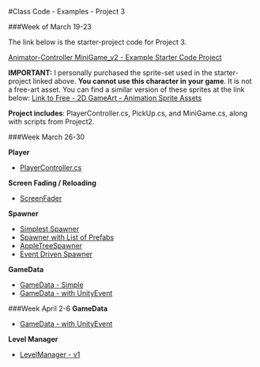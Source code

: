 #Class Code - Examples - Project 3

###Week of March 19-23

The link below is the starter-project code for Project 3.  

[Animator-Controller MiniGame_v2 - Example Starter Code Project](https://utdallas.box.com/v/MiniGameVersion1)

**IMPORTANT:** I personally purchased the sprite-set used in the starter-project linked above. **You cannot use this character in your game**. It is not a free-art asset. 
You can find a similar version of these sprites at the link below: 
[Link to Free - 2D GameArt - Animation Sprite Assets](http://www.gameart2d.com/freebies.html)

**Project includes**:  PlayerController.cs, PickUp.cs, and MiniGame.cs, along with scripts from Project2.


###Week March 26-30

**Player**
- [PlayerController.cs](/project-3/playercontroller.md)

**Screen Fading / Reloading**
- [ScreenFader](/simple-spawner/screen-fading-and-reloading.md)

**Spawner**
   - [Simplest Spawner](/project-3/simple-spawner.md)
   - [Spawner with List of Prefabs](/simple-spawner.md)
   - [ AppleTreeSpawner](/project-1-game-controller/appletree-as-a-spawner.md)
   -  [Event Driven Spawner](/spawn_prefab_gameobjects.md)
   
**GameData**
 - [GameData - Simple](/gamedata-simple.md)
 - [GameData - with UnityEvent  ](/project-3/gamedata-with-unityevent.md)
 
###Week April 2-6
 **GameData**

 - [GameData - with UnityEvent  ](/project-3/gamedata-with-unityevent.md)

**Level Manager**
 - [LevelManager - v1](/level-manager-in-class.md)
